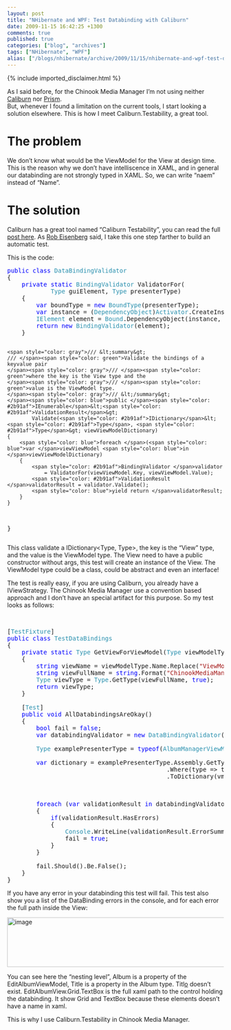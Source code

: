 ```yaml
---
layout: post
title: "NHibernate and WPF: Test Databinding with Caliburn"
date: 2009-11-15 16:42:25 +1300
comments: true
published: true
categories: ["blog", "archives"]
tags: ["NHibernate", "WPF"]
alias: ["/blogs/nhibernate/archive/2009/11/15/nhibernate-and-wpf-test-databinding-with-caliburn.aspx"]
---
```

<!-- more -->
{% include imported_disclaimer.html %}
<p>As I said before, for the Chinook Media Manager I’m not using neither <a href="http://www.codeplex.com/caliburn">Caliburn</a> nor <a href="www.codeplex.com/CompositeWPF">Prism</a>.     <br />But, whenever I found a limitation on the current tools, I start looking a solution elsewhere. This is how I meet Caliburn.Testability, a great tool.</p>  <h1>The problem</h1>  <p>We don’t know what would be the ViewModel for the View at design time. This is the reason why we don’t have intelliscence in XAML, and in general our databinding are not strongly typed in XAML. So, we can write “naem” instead of “Name”.</p>  <h1>The solution</h1>  <p>Caliburn has a great tool named “Caliburn Testability”, you can read the full <a href="http://devlicio.us/blogs/rob_eisenberg/archive/2009/10/30/nhprof-and-caliburn-testability.aspx">post here</a>. As <a href="http://devlicio.us/blogs/rob_eisenberg/">Rob Eisenberg</a> said, I take this one step farther to build an automatic test.</p>  <p>This is the code:</p>  <pre class="code"><span style="color: blue">public class </span><span style="color: #2b91af">DataBindingValidator
</span>{
    <span style="color: blue">private static </span><span style="color: #2b91af">BindingValidator </span>ValidatorFor(
            <span style="color: #2b91af">Type </span>guiElement, <span style="color: #2b91af">Type </span>presenterType)
    {
        <span style="color: blue">var </span>boundType = <span style="color: blue">new </span><span style="color: #2b91af">BoundType</span>(presenterType);
        <span style="color: blue">var </span>instance = (<span style="color: #2b91af">DependencyObject</span>)<span style="color: #2b91af">Activator</span>.CreateInstance(guiElement);
        <span style="color: #2b91af">IElement </span>element = <span style="color: #2b91af">Bound</span>.DependencyObject(instance, boundType);
        <span style="color: blue">return new </span><span style="color: #2b91af">BindingValidator</span>(element);
    }

    <span style="color: gray">/// &lt;summary&gt;
    /// </span><span style="color: green">Validate the bindings of a keyvalue pair 
    </span><span style="color: gray">/// </span><span style="color: green">where the key is the View type and the 
    </span><span style="color: gray">/// </span><span style="color: green">value is the ViewModel type.
    </span><span style="color: gray">/// &lt;/summary&gt;
    </span><span style="color: blue">public </span><span style="color: #2b91af">IEnumerable</span>&lt;<span style="color: #2b91af">ValidationResult</span>&gt;
            Validate(<span style="color: #2b91af">IDictionary</span>&lt;<span style="color: #2b91af">Type</span>, <span style="color: #2b91af">Type</span>&gt; viewViewModelDictionary)
    {
        <span style="color: blue">foreach </span>(<span style="color: blue">var </span>viewViewModel <span style="color: blue">in </span>viewViewModelDictionary)
        {
            <span style="color: #2b91af">BindingValidator </span>validator
                = ValidatorFor(viewViewModel.Key, viewViewModel.Value);
            <span style="color: #2b91af">ValidationResult </span>validatorResult = validator.Validate();
            <span style="color: blue">yield return </span>validatorResult;
        }
    }
}</pre>
<a href="http://11011.net/software/vspaste"></a>

<p>This class validate a IDictionary&lt;Type, Type&gt;, the key is the “View” type, and the value is the ViewModel type. The View need to have a public constructor without args, this test will create an instance of the View. The ViewModel type could be a class, could be abstract and even an interface!</p>

<p>The test is really easy, if you are using Caliburn, you already have a IViewStrategy. The Chinook Media Manager use a convention based approach and I don’t have an special artifact for this purpose. So my test looks as follows:</p>

<p>&#160;</p>

<pre class="code">[<span style="color: #2b91af">TestFixture</span>]
<span style="color: blue">public class </span><span style="color: #2b91af">TestDataBindings
</span>{
    <span style="color: blue">private static </span><span style="color: #2b91af">Type </span>GetViewForViewModel(<span style="color: #2b91af">Type </span>viewModelType)
    {
        <span style="color: blue">string </span>viewName = viewModelType.Name.Replace(<span style="color: #a31515">&quot;ViewModel&quot;</span>, <span style="color: #a31515">&quot;View&quot;</span>);
        <span style="color: blue">string </span>viewFullName = <span style="color: blue">string</span>.Format(<span style="color: #a31515">&quot;ChinookMediaManager.GUI.Views.{0}, ChinookMediaManager.GUI&quot;</span>, viewName);
        <span style="color: #2b91af">Type </span>viewType = <span style="color: #2b91af">Type</span>.GetType(viewFullName, <span style="color: blue">true</span>);
        <span style="color: blue">return </span>viewType;
    }

    [<span style="color: #2b91af">Test</span>]
    <span style="color: blue">public void </span>AllDatabindingsAreOkay()
    {
        <span style="color: blue">bool </span>fail = <span style="color: blue">false</span>;
        <span style="color: blue">var </span>databindingValidator = <span style="color: blue">new </span><span style="color: #2b91af">DataBindingValidator</span>();

        <span style="color: #2b91af">Type </span>examplePresenterType = <span style="color: blue">typeof</span>(<span style="color: #2b91af">AlbumManagerViewModel</span>);

        <span style="color: blue">var </span>dictionary = examplePresenterType.Assembly.GetTypes()
                                            .Where(type =&gt; type.Namespace.EndsWith(<span style="color: #a31515">&quot;ViewModels&quot;</span>))
                                            .ToDictionary(vmType =&gt; GetViewForViewModel(vmType), vmType =&gt; vmType);

        

        <span style="color: blue">foreach </span>(<span style="color: blue">var </span>validationResult <span style="color: blue">in </span>databindingValidator.Validate(dictionary))
        {
            <span style="color: blue">if</span>(validationResult.HasErrors)
            {
                <span style="color: #2b91af">Console</span>.WriteLine(validationResult.ErrorSummary);
                fail = <span style="color: blue">true</span>;
            }
        }

        fail.Should().Be.False();
    }
}</pre>
<a href="http://11011.net/software/vspaste"></a>

<p>If you have any error in your databinding this test will fail. This test also show you a list of the DataBinding errors in the console, and for each error the full path inside the View:</p>

<p><a href="http://nhforge.org/cfs-file.ashx/__key/CommunityServer.Blogs.Components.WeblogFiles/nhibernate/image_5F00_6D1D2B0A.png"><img style="border-right-width: 0px; display: inline; border-top-width: 0px; border-bottom-width: 0px; border-left-width: 0px" title="image" border="0" alt="image" src="http://nhforge.org/cfs-file.ashx/__key/CommunityServer.Blogs.Components.WeblogFiles/nhibernate/image_5F00_thumb_5F00_40968BD5.png" width="885" height="115" /></a> </p>

<p>You can see here the “nesting level”, Album is a property of the EditAlbumViewModel, Title is a property in the Album type. Titl<u>o</u> doesn’t exist. EditAlbumView.Grid.TextBox is the full xaml path to the control holding the databinding. It show Grid and TextBox because these elements doesn’t have a name in xaml.</p>

<p>This is why I use Caliburn.Testability in Chinook Media Manager. </p>
